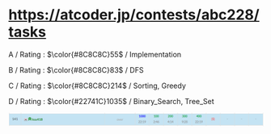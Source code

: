 # https://atcoder.jp/contests/abc228/tasks

A / Rating : $\color{#8C8C8C}55$ / Implementation

B / Rating : $\color{#8C8C8C}83$ / DFS

C / Rating : $\color{#8C8C8C}214$ / Sorting, Greedy

D / Rating : $\color{#22741C}1035$ / Binary_Search, Tree_Set

![My Image](https://github.com/kss418/Atcoder/blob/main/ABC/Images/Standings/228.png)
